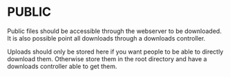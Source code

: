 PUBLIC
======

Public files should be accessible through the webserver to be downloaded. It is also possible point all downloads through a downloads controller.

Uploads should only be stored here if you want people to be able to directly download them. Otherwise store them in the root directory and have a downloads controller able to get them.
